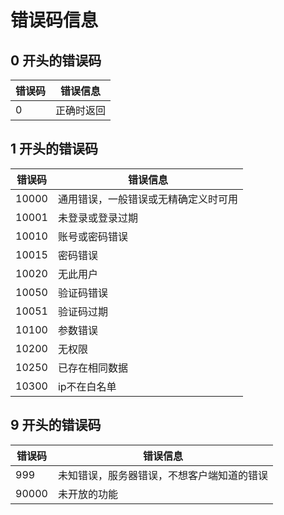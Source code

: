 # 错误码信息

## 0 开头的错误码

错误码 | 错误信息
---|---
0 | 正确时返回

## 1 开头的错误码

错误码 | 错误信息
---|---
10000 | 通用错误，一般错误或无精确定义时可用
10001 | 未登录或登录过期
10010 | 账号或密码错误
10015 | 密码错误
10020 | 无此用户
10050 | 验证码错误
10051 | 验证码过期
10100 | 参数错误
10200 | 无权限
10250 | 已存在相同数据
10300 | ip不在白名单

## 9 开头的错误码

错误码 | 错误信息
---|---
999   | 未知错误，服务器错误，不想客户端知道的错误
90000 | 未开放的功能